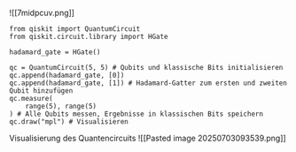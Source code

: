 ![[7midpcuv.png]]

```
from qiskit import QuantumCircuit
from qiskit.circuit.library import HGate

hadamard_gate = HGate()

qc = QuantumCircuit(5, 5) # Qubits und klassische Bits initialisieren
qc.append(hadamard_gate, [0])
qc.append(hadamard_gate, [1]) # Hadamard-Gatter zum ersten und zweiten Qubit hinzufügen
qc.measure(
    range(5), range(5)
) # Alle Qubits messen, Ergebnisse in klassischen Bits speichern
qc.draw("mpl") # Visualisieren
```
Visualisierung des Quantencircuits
![[Pasted image 20250703093539.png]]

